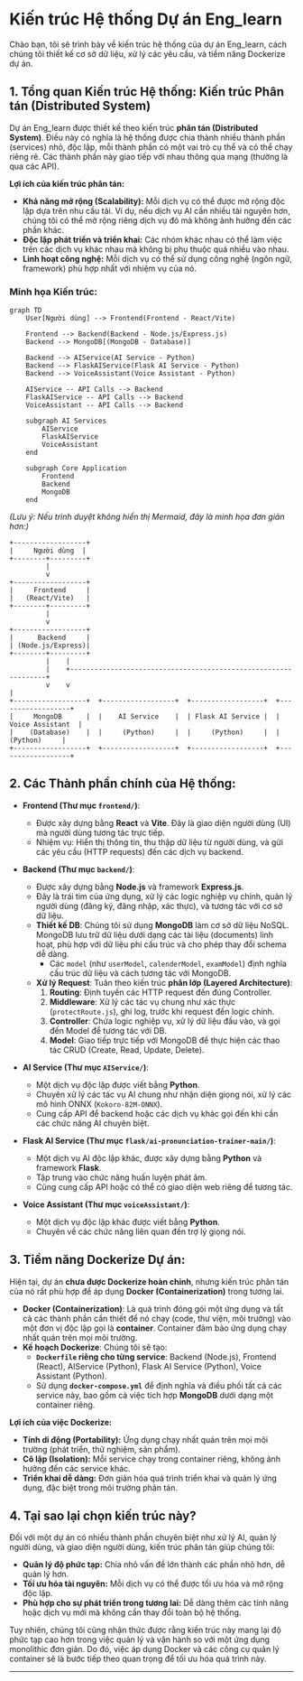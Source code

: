 # Kiến trúc Hệ thống Dự án Eng_learn

Chào bạn, tôi sẽ trình bày về kiến trúc hệ thống của dự án Eng_learn, cách chúng tôi thiết kế cơ sở dữ liệu, xử lý các yêu cầu, và tiềm năng Dockerize dự án.

## 1. Tổng quan Kiến trúc Hệ thống: Kiến trúc Phân tán (Distributed System)

Dự án Eng_learn được thiết kế theo kiến trúc **phân tán (Distributed System)**. Điều này có nghĩa là hệ thống được chia thành nhiều thành phần (services) nhỏ, độc lập, mỗi thành phần có một vai trò cụ thể và có thể chạy riêng rẽ. Các thành phần này giao tiếp với nhau thông qua mạng (thường là qua các API).

**Lợi ích của kiến trúc phân tán:**
*   **Khả năng mở rộng (Scalability):** Mỗi dịch vụ có thể được mở rộng độc lập dựa trên nhu cầu tải. Ví dụ, nếu dịch vụ AI cần nhiều tài nguyên hơn, chúng tôi có thể mở rộng riêng dịch vụ đó mà không ảnh hưởng đến các phần khác.
*   **Độc lập phát triển và triển khai:** Các nhóm khác nhau có thể làm việc trên các dịch vụ khác nhau mà không bị phụ thuộc quá nhiều vào nhau.
*   **Linh hoạt công nghệ:** Mỗi dịch vụ có thể sử dụng công nghệ (ngôn ngữ, framework) phù hợp nhất với nhiệm vụ của nó.

### Minh họa Kiến trúc:

```mermaid
graph TD
    User[Người dùng] --> Frontend(Frontend - React/Vite)

    Frontend --> Backend(Backend - Node.js/Express.js)
    Backend --> MongoDB[(MongoDB - Database)]

    Backend --> AIService(AI Service - Python)
    Backend --> FlaskAIService(Flask AI Service - Python)
    Backend --> VoiceAssistant(Voice Assistant - Python)

    AIService -- API Calls --> Backend
    FlaskAIService -- API Calls --> Backend
    VoiceAssistant -- API Calls --> Backend

    subgraph AI Services
        AIService
        FlaskAIService
        VoiceAssistant
    end

    subgraph Core Application
        Frontend
        Backend
        MongoDB
    end
```

*(Lưu ý: Nếu trình duyệt không hiển thị Mermaid, đây là minh họa đơn giản hơn:)*

```
+------------------+
|     Người dùng  |
+--------+---------+
         |
         v
+------------------+
|     Frontend     |
|   (React/Vite)   |
+--------+---------+
         |
         v
+------------------+
|      Backend     |
| (Node.js/Express)|
+--------+---------+
         |    |
         |    +----------------------------------------------------------------+
         v    v                                                                |
+------------------+  +------------------+  +------------------+  +------------------+
|     MongoDB      |  |    AI Service    |  | Flask AI Service |  | Voice Assistant  |
|    (Database)    |  |     (Python)     |  |     (Python)     |  |     (Python)     |
+------------------+  +------------------+  +------------------+  +------------------+
```

## 2. Các Thành phần chính của Hệ thống:

*   **Frontend (Thư mục `frontend/`)**:
    *   Được xây dựng bằng **React** và **Vite**. Đây là giao diện người dùng (UI) mà người dùng tương tác trực tiếp.
    *   Nhiệm vụ: Hiển thị thông tin, thu thập dữ liệu từ người dùng, và gửi các yêu cầu (HTTP requests) đến các dịch vụ backend.

*   **Backend (Thư mục `backend/`)**:
    *   Được xây dựng bằng **Node.js** và framework **Express.js**.
    *   Đây là trái tim của ứng dụng, xử lý các logic nghiệp vụ chính, quản lý người dùng (đăng ký, đăng nhập, xác thực), và tương tác với cơ sở dữ liệu.
    *   **Thiết kế DB**: Chúng tôi sử dụng **MongoDB** làm cơ sở dữ liệu NoSQL. MongoDB lưu trữ dữ liệu dưới dạng các tài liệu (documents) linh hoạt, phù hợp với dữ liệu phi cấu trúc và cho phép thay đổi schema dễ dàng.
        *   Các `model` (như `userModel`, `calenderModel`, `examModel`) định nghĩa cấu trúc dữ liệu và cách tương tác với MongoDB.
    *   **Xử lý Request**: Tuân theo kiến trúc **phân lớp (Layered Architecture)**:
        1.  **Routing**: Định tuyến các HTTP request đến đúng Controller.
        2.  **Middleware**: Xử lý các tác vụ chung như xác thực (`protectRoute.js`), ghi log, trước khi request đến logic chính.
        3.  **Controller**: Chứa logic nghiệp vụ, xử lý dữ liệu đầu vào, và gọi đến Model để tương tác với DB.
        4.  **Model**: Giao tiếp trực tiếp với MongoDB để thực hiện các thao tác CRUD (Create, Read, Update, Delete).

*   **AI Service (Thư mục `AIService/`)**:
    *   Một dịch vụ độc lập được viết bằng **Python**.
    *   Chuyên xử lý các tác vụ AI chung như nhận diện giọng nói, xử lý các mô hình ONNX (`Kokoro-82M-ONNX`).
    *   Cung cấp API để backend hoặc các dịch vụ khác gọi đến khi cần các chức năng AI chuyên biệt.

*   **Flask AI Service (Thư mục `flask/ai-pronunciation-trainer-main/`)**:
    *   Một dịch vụ AI độc lập khác, được xây dựng bằng **Python** và framework **Flask**.
    *   Tập trung vào chức năng huấn luyện phát âm.
    *   Cũng cung cấp API hoặc có thể có giao diện web riêng để tương tác.

*   **Voice Assistant (Thư mục `voiceAssistant/`)**:
    *   Một dịch vụ độc lập khác được viết bằng **Python**.
    *   Chuyên về các chức năng liên quan đến trợ lý giọng nói.

## 3. Tiềm năng Dockerize Dự án:

Hiện tại, dự án **chưa được Dockerize hoàn chỉnh**, nhưng kiến trúc phân tán của nó rất phù hợp để áp dụng **Docker (Containerization)** trong tương lai.

*   **Docker (Containerization)**: Là quá trình đóng gói một ứng dụng và tất cả các thành phần cần thiết để nó chạy (code, thư viện, môi trường) vào một đơn vị độc lập gọi là **container**. Container đảm bảo ứng dụng chạy nhất quán trên mọi môi trường.
*   **Kế hoạch Dockerize**: Chúng tôi sẽ tạo:
    *   **`Dockerfile` riêng cho từng service**: Backend (Node.js), Frontend (React), AIService (Python), Flask AI Service (Python), Voice Assistant (Python).
    *   Sử dụng **`docker-compose.yml`** để định nghĩa và điều phối tất cả các service này, bao gồm cả việc tích hợp **MongoDB** dưới dạng một container riêng.

**Lợi ích của việc Dockerize:**
*   **Tính di động (Portability):** Ứng dụng chạy nhất quán trên mọi môi trường (phát triển, thử nghiệm, sản phẩm).
*   **Cô lập (Isolation):** Mỗi service chạy trong container riêng, không ảnh hưởng đến các service khác.
*   **Triển khai dễ dàng:** Đơn giản hóa quá trình triển khai và quản lý ứng dụng, đặc biệt trong môi trường phân tán.

## 4. Tại sao lại chọn kiến trúc này?

Đối với một dự án có nhiều thành phần chuyên biệt như xử lý AI, quản lý người dùng, và giao diện người dùng, kiến trúc phân tán giúp chúng tôi:
*   **Quản lý độ phức tạp:** Chia nhỏ vấn đề lớn thành các phần nhỏ hơn, dễ quản lý hơn.
*   **Tối ưu hóa tài nguyên:** Mỗi dịch vụ có thể được tối ưu hóa và mở rộng độc lập.
*   **Phù hợp cho sự phát triển trong tương lai:** Dễ dàng thêm các tính năng hoặc dịch vụ mới mà không cần thay đổi toàn bộ hệ thống.

Tuy nhiên, chúng tôi cũng nhận thức được rằng kiến trúc này mang lại độ phức tạp cao hơn trong việc quản lý và vận hành so với một ứng dụng monolithic đơn giản. Do đó, việc áp dụng Docker và các công cụ quản lý container sẽ là bước tiếp theo quan trọng để tối ưu hóa quá trình này.

---